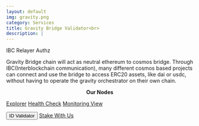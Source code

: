 ```yaml
---
layout: default
img: gravity.png
category: Services
title: Gravity Bridge Validator<br>
description: |
---
```

<div class="col-8">
<span class="badge badge-primary" aria-label="Gravity <=> Osmosis" data-balloon-pos="up">IBC </span>
<span class="badge badge-primary" aria-label="Gravity <=> Ethereum" data-balloon-pos="up">Relayer  </span>
<span class="badge badge-primary" aria-label="Auto Compound" data-balloon-pos="up">Authz</span>
</div>

Gravity Bridge chain will act as neutral ethereum to cosmos bridge. Through IBC(Interblockchain communication), many different cosmos based projects can connect and use the bridge to access ERC20 assets, like dai or usdc, without having to operate the gravity orchestrator on their own chain.

<p align="center"><b>Our Nodes </b></p>
<a href="https://gravity.explorers.guru/validator/gravityvaloper1ssduj8c0cc8kquljvw3ygq9hduvcysnf590lmz" class="btn btn-success margin-top-4" target="_blank">Explorer</a>
<input type="text" id="clip_two" value="gravityvaloper1ssduj8c0cc8kquljvw3ygq9hduvcysnf590lmz" hidden=true>
<a href="https://health.roomit.xyz/status/gravity-bridge/" class="btn btn-info margin-top-4" target="_blank">Health Check</a>
<a href="/pdf/RoomIT_Gravity Bridge-Grafana.pdf" class="btn btn-success margin-top-4">Monitoring View</a> 

<button onclick="clip_two_func()"  class="btn btn-warning margin-top-4">ID Validator</button>
<a href="https://wallet.keplr.app/chains/gravity-bridge?modal=validator&chain=gravity-bridge-3&validator_address=gravityvaloper1ssduj8c0cc8kquljvw3ygq9hduvcysnf590lmz&referral=true" class="btn btn-success margin-top-4" target="_blank">Stake With Us</a>
